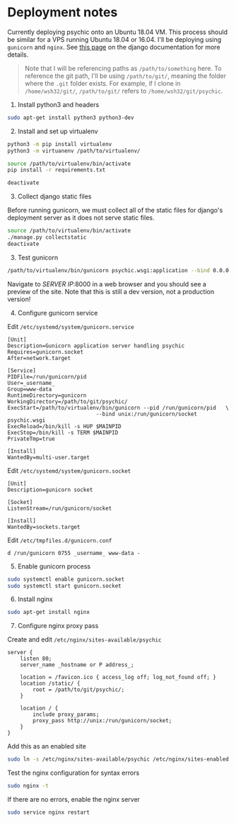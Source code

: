 # Deployment notes

Currently deploying psychic onto an Ubuntu 18.04 VM. This process should be
similar for a VPS running Ubuntu 18.04 or 16.04. I'll be deploying using
`gunicorn` and `nginx`. See [this
page](https://docs.djangoproject.com/en/2.2/howto/deployment/wsgi/modwsgi/) on
the django documentation for more details.

> Note that I will be referencing paths as `/path/to/something` here. To
> reference the git path, I'll be using `/path/to/git/`, meaning the folder
> where the `.git` folder exists. For example, if I clone in `/home/wsh32/git/`,
> `/path/to/git/` refers to `/home/wsh32/git/psychic`.

1. Install python3 and headers

```bash
sudo apt-get install python3 python3-dev
```

2. Install and set up virtualenv

```bash
python3 -m pip install virtualenv
python3 -m virtuanenv /path/to/virtualenv/

source /path/to/virtualenv/bin/activate
pip install -r requirements.txt

deactivate
```

3. Collect django static files

Before running gunicorn, we must collect all of the static files for django's
deployment server as it does not serve static files.

```bash
source /path/to/virtualenv/bin/activate
./manage.py collectstatic
deactivate
```

3. Test gunicorn

```bash
/path/to/virtualenv/bin/gunicorn psychic.wsgi:application --bind 0.0.0.0:8000
```

Navigate to _SERVER IP_:8000 in a web browser and you should see a preview of the
site. Note that this is still a dev version, not a production version!

4. Configure gunicorn service

Edit `/etc/systemd/system/gunicorn.service`

```
[Unit]
Description=Gunicorn application server handling psychic
Requires=gunicorn.socket
After=network.target

[Service]
PIDFile=/run/gunicorn/pid
User=_username_
Group=www-data
RuntimeDirectory=gunicorn
WorkingDirectory=/path/to/git/psychic/
ExecStart=/path/to/virtualenv/bin/gunicorn --pid /run/gunicorn/pid   \
                            --bind unix:/run/gunicorn/socket psychic.wsgi
ExecReload=/bin/kill -s HUP $MAINPID
ExecStop=/bin/kill -s TERM $MAINPID
PrivateTmp=true

[Install]
WantedBy=multi-user.target
```

Edit `/etc/systemd/system/gunicorn.socket`

```
[Unit]
Description=gunicorn socket

[Socket]
ListenStream=/run/gunicorn/socket

[Install]
WantedBy=sockets.target
```

Edit `/etc/tmpfiles.d/gunicorn.conf`

```
d /run/gunicorn 0755 _username_ www-data -
```

5. Enable gunicorn process

```bash
sudo systemctl enable gunicorn.socket
sudo systemctl start gunicorn.socket
```

6. Install nginx

```bash
sudo apt-get install nginx
```

7. Configure nginx proxy pass

Create and edit `/etc/nginx/sites-available/psychic`

```
server {
    listen 80;
    server_name _hostname or P address_;

    location = /favicon.ico { access_log off; log_not_found off; }
    location /static/ {
        root = /path/to/git/psychic/;
    }

    location / {
        include proxy_params;
        proxy_pass http://unix:/run/gunicorn/socket;
    }
}
```

Add this as an enabled site

```bash
sudo ln -s /etc/nginx/sites-available/psychic /etc/nginx/sites-enabled
```

Test the nginx configuration for syntax errors
```bash
sudo nginx -t
```

If there are no errors, enable the nginx server

```bash
sudo service nginx restart
```

